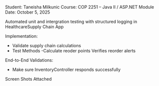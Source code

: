 Student: Taneisha Milkunic
Course: COP 2251 – Java II / ASP.NET Module
Date: October 5, 2025

Automated unit and intergration testing with structured logging in HealthcareSupply Chain App

Implementation:
- Validate supply chain calculations
- Test Methods
  -Calculate reoder points
  Verifies reorder alerts

End-to-End Validations:
- Make sure InventoryController responds successfully


Screen Shots Attached
     
